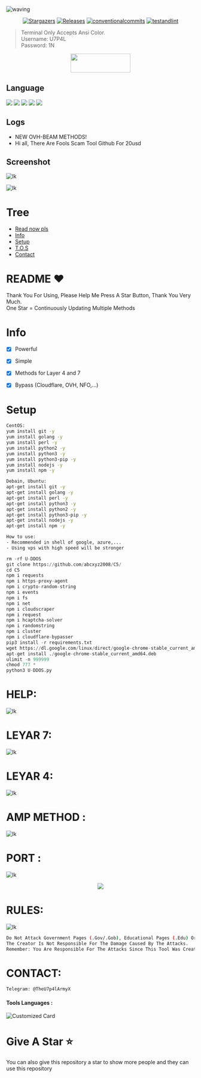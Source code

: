 ![waving](https://capsule-render.vercel.app/api?type=waving&height=200&text=U+DDOS&fontAlign=80&fontAlignY=40&color=gradient)

</p>
   <p align="center">
      <a href="https://github.com/U7P4L-IN/U-DDOS/stargazers">
      <img alt="Stargazers" src="https://img.shields.io/github/stars/U7P4L-IN/U-DDOS?style=for-the-badge&logo=github&color=f4dbd6&logoColor=D9E0EE&labelColor=302D41"></a>
      <a href="https://github.com/U7P4L-IN/U-DDOS/releases/latest">
      <img alt="Releases" src="https://img.shields.io/github/release/U7P4L-IN/U-DDOS?style=for-the-badge&logo=semantic-release&color=f5bde6&logoColor=D9E0EE&labelColor=302D41"/></a>
      <a href="https://www.conventionalcommits.org/en/v1.0.0/">
      <img alt="conventionalcommits" src="https://img.shields.io/badge/Conventional%20Commits-1.0.0-%23FE5196?style=for-the-badge&logo=conventionalcommits&color=ee99a0&logoColor=D9E0EE&labelColor=302D41"></a>
      <a href="https://github.com/U7P4L-IN/U-DDOS/actions/workflows/github-action.yml">
      <img alt="testandlint" src="https://img.shields.io/github/actions/workflow/status/vn7n24fzkq/github-profile-summary-cards/test-and-lint.yml?branch=main&label=Test%20and%20Lint&style=for-the-badge&color=a6da95"></a>
   </p>

> Terminal Only Accepts Ansi Color.<br>
> Username: U7P4L <br>
> Password: 1N <br>
<p align="center">  <a href="https://t.me/AN0NYM0U5_X"><img width="160" height="50" src="https://i.imgur.com/N7AK7XY.png"></a></p>
 
## Language</br>

 <img src="https://img.shields.io/badge/Python-FFDD00?style=for-the-badge&logo=python&logoColor=blue"/> <img src="https://img.shields.io/badge/JavaScript-323330?style=for-the-badge&logo=javascript&logoColor=F7DF1E"/> <img src="https://img.shields.io/badge/Perl-39457E?style=for-the-badge&logo=perl&logoColor=white"/> <img src="https://img.shields.io/badge/C-00599C?style=for-the-badge&logo=c&logoColor=white"/> <img src="https://img.shields.io/badge/Go-00ADD8?style=for-the-badge&logo=go&logoColor=white"/>
 </div>
 
 ## Logs</br>
 - NEW OVH-BEAM METHODS!
 - Hi all, There Are Fools Scam Tool Github For 20usd

## Screenshot
<p align=center>
 
![lk](https://i.ibb.co/LNkqyPR/bandicam-2022-04-12-22-11-34-101.jpg)

![lk](https://github.com/U7P4L-IN/U-DDOS/blob/master/image/Screenshot%20from%202024-01-30%2004-22-50.png)

# Tree
* [Read now pls](#README)
* [Info](#Info)
* [Setup](#Setup)
* [T.O.S](#TOS)
* [Contact](#Contact)

# README ♥️
Thank You For Using, Please Help Me Press A Star Button, Thank You Very Much.<br>
One Star = Continuously Updating Multiple Methods

# Info
- [x] Powerful
- [x] Simple
- [x] Methods for Layer 4 and 7
- [x] Bypass (Cloudflare, OVH, NFO,...)  


# Setup
```sh
CentOS:
yum install git -y
yum install golang -y
yum install perl -y
yum install python2 -y
yum install python3 -y
yum install python3-pip -y
yum install nodejs -y
yum install npm -y

Debain, Ubuntu:
apt-get install git -y
apt-get install golang -y
apt-get install perl -y
apt-get install python3 -y
apt-get install python2 -y
apt-get install python3-pip -y
apt-get install nodejs -y
apt-get install npm -y

How to use: 
- Recommended in shell of google, azure,...
- Using vps with high speed will be stronger
```
```python
rm -rf U-DDOS
git clone https://github.com/abcxyz2008/C5/
cd C5
npm i requests
npm i https-proxy-agent
npm i crypto-random-string
npm i events
npm i fs
npm i net
npm i cloudscraper
npm i request
npm i hcaptcha-solver
npm i randomstring
npm i cluster
npm i cloudflare-bypasser
pip3 install -r requirements.txt
wget https://dl.google.com/linux/direct/google-chrome-stable_current_amd64.deb
apt-get install ./google-chrome-stable_current_amd64.deb
ulimit -n 999999
chmod 777 *
python3 U-DDOS.py
```
# HELP:
![lk](https://github.com/U7P4L-IN/U-DDOS/blob/master/image/ScreenShot_20230813202245.png)

# LEYAR 7:
![lk](https://github.com/U7P4L-IN/U-DDOS/blob/master/image/ScreenShot_20230813202420.png)
# LEYAR 4:
![lk](https://github.com/U7P4L-IN/U-DDOS/blob/master/image/ScreenShot_20230813202501.png)
# AMP METHOD :
![lk](https://github.com/U7P4L-IN/U-DDOS/blob/master/image/ScreenShot_20230813202543.png)
# PORT :
![lk](https://github.com/U7P4L-IN/U-DDOS/blob/master/image/ScreenShot_20230813203251.png)

<p align="center"><img src="https://github.com/U7P4L-IN/U7P4L-IN/blob/master/Warning.gif">
 
# RULES:
![lk](https://github.com/U7P4L-IN/U-DDOS/blob/master/image/ScreenShot_20230813202721.png)

```sh
Do Not Attack Government Pages (.Gov/.Gob), Educational Pages (.Edu) Or The United States Department Of Defense (.Mil), 
The Creator Is Not Responsible For The Damage Caused By The Attacks. 
Remember: You Are Responsible For The Attacks Since This Tool Was Created For Educational Purposes
```

# CONTACT:
```sh
Telegram: @TheU7p4lArmyX
```
#### Tools Languages :

![Customized Card](https://github-readme-stats.vercel.app/api/pin?username=U7P4L-IN&repo=U-DDOS&title_color=fff&icon_color=f9f9f9&text_color=9f9f9f&bg_color=151515)

# Give A Star ⭐

You can also give this repository a star to show more people and they can use this repository
